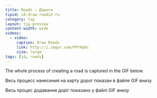 ```yaml
---
title: Roads – Дороги
tipid: id-draw-roads2-ru
category: tip
layout: tip-preview
content-width: wide
videos:
  - video:
     caption: Draw Roads
     link: http://i.imgur.com/FPrHy6c
     size: large
tags: [id, roads]
---
```


The whole process of creating a road is captured in the GIF below.

Весь процесс нанесения на карту дорог показан в файле GIF внизу

Весь процес додавання доріг показано у файлі GIF внизу
